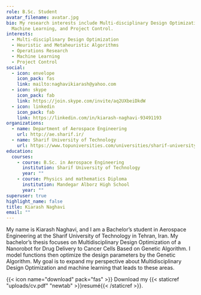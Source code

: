 ```yaml
---
role: B.Sc. Student
avatar_filename: avatar.jpg
bio: My research interests include Multi-disciplinary Design Optimization,
  Machine Learning, and Project Control.
interests:
  - Multi-disciplinary Design Optimization
  - Heuristic and Metaheuristic Algorithms
  - Operations Research
  - Machine Learning
  - Project Control
social:
  - icon: envelope
    icon_pack: fas
    link: mailto:naghavikiarash@yahoo.com
  - icon: skype
    icon_pack: fab
    link: https://join.skype.com/invite/aq2UXbeiDkdW
  - icon: linkedin
    icon_pack: fab
    link: https://linkedin.com/in/kiarash-naghavi-93491193
organizations:
  - name: Department of Aerospace Engineering
    url: http://ae.sharif.ir/
  - name: Sharif University of Technology
    url: https://www.topuniversities.com/universities/sharif-university-technology
education:
  courses:
    - course: B.Sc. in Aerospace Engineering
      institution: Sharif University of Technology
      year: ""
    - course: Physics and mathematics Diploma
      institution: Mandegar Alborz High School
      year: ""
superuser: true
highlight_name: false
title: Kiarash Naghavi
email: ""
---
```

My name is Kiarash Naghavi, and I am a Bachelor’s student in Aerospace Engineering at the Sharif University of Technology in Tehran, Iran. My bachelor’s thesis focuses on Multidisciplinary Design Optimization of a Nanorobot for Drug Delivery to Cancer Cells Based on Genetic Algorithm. I model functions then optimize the design parameters by the Genetic Algorithm. My goal is to expand my perspective about Multidisciplinary Design Optimization and machine learning that leads to these areas.

{{< icon name="download" pack="fas" >}} Download my {{< staticref "uploads/cv.pdf" "newtab" >}}resumé{{< /staticref >}}.